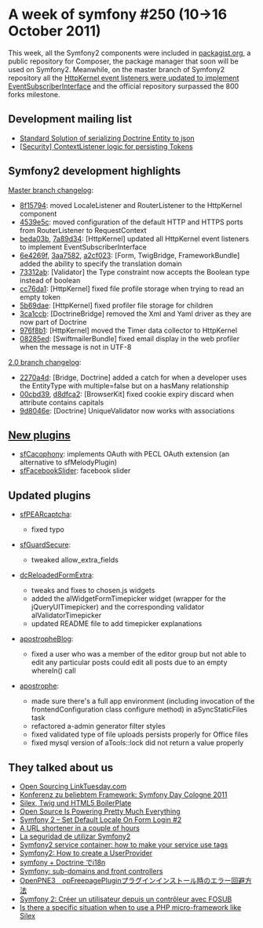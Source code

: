 A week of symfony #250 (10->16 October 2011)
============================================

This week, all the Symfony2 components were included in [packagist.org](http://packagist.org/), a public repository for Composer, the package manager that soon will be used on Symfony2. Meanwhile, on the master branch of Symfony2 repository all the [HttpKernel event listeners were updated to implement EventSubscriberInterface](https://github.com/symfony/symfony/commit/beda03ba96b847fb6bcf2d7aed2893c978ec2565) and the official repository surpassed the 800 forks milestone. 
 
Development mailing list
------------------------

  * [Standard Solution of serializing Doctrine Entity to json](https://groups.google.com/forum/#!topic/symfony-devs/GIOXA3GFspQ)
  * [\[Security\] ContextListener logic for persisting Tokens](https://groups.google.com/forum/#!topic/symfony-devs/ojLvh0WUbfo)

Symfony2 development highlights
-------------------------------

[Master branch changelog](http://github.com/symfony/symfony/commits/master):

  * [8f15794](http://github.com/symfony/symfony/commit/8f157942740b61a140997c3e2bfcb8326606e3b7 "8f157942740b61a140997c3e2bfcb8326606e3b7 commit on github"): moved LocaleListener and RouterListener to the HttpKernel component
  * [4539e5c](http://github.com/symfony/symfony/commit/4539e5c554e71d53ae6d4b3b48681fea60d0fd90 "4539e5c554e71d53ae6d4b3b48681fea60d0fd90 commit on github"): moved configuration of the default HTTP and HTTPS ports from RouterListener to RequestContext
  * [beda03b](http://github.com/symfony/symfony/commit/beda03ba96b847fb6bcf2d7aed2893c978ec2565 "beda03ba96b847fb6bcf2d7aed2893c978ec2565 commit on github"), [7a89d34](http://github.com/symfony/symfony/commit/7a89d34872e82fcc67efef7a709e8501351d6bac "7a89d34872e82fcc67efef7a709e8501351d6bac commit on github"): \[HttpKernel\] updated all HttpKernel event listeners to implement EventSubscriberInterface
  * [6e4269f](http://github.com/symfony/symfony/commit/6e4269f9eb944c879c563b701cbf203ac3a48056 "6e4269f9eb944c879c563b701cbf203ac3a48056 commit on github"), [3aa7582](http://github.com/symfony/symfony/commit/3aa75828b01149a8ea6fbe18f27d1fd27f96bd35 "3aa75828b01149a8ea6fbe18f27d1fd27f96bd35 commit on github"), [a2cf023](http://github.com/symfony/symfony/commit/a2cf023da1e3bc58cd1f3acae9d186cba0aea1dc "a2cf023da1e3bc58cd1f3acae9d186cba0aea1dc commit on github"): \[Form, TwigBridge, FrameworkBundle\] added the ability to specify the translation domain
  * [73312ab](http://github.com/symfony/symfony/commit/73312ab5e9321bb586fd2e7f7503b01554875969 "73312ab5e9321bb586fd2e7f7503b01554875969 commit on github"): \[Validator\] the Type constraint now accepts the Boolean type instead of boolean
  * [cc76da1](http://github.com/symfony/symfony/commit/cc76da1144bbeb57db6faafcfd2242e055276275 "cc76da1144bbeb57db6faafcfd2242e055276275 commit on github"): \[HttpKernel\] fixed file profile storage when trying to read an empty token
  * [5b69dae](http://github.com/symfony/symfony/commit/5b69dae9c8384a3e8c0cbc1a2ec5dc4fa44d05d3 "5b69dae9c8384a3e8c0cbc1a2ec5dc4fa44d05d3 commit on github"): \[HttpKernel\] fixed profiler file storage for children
  * [3ca1ccb](http://github.com/symfony/symfony/commit/3ca1ccbf6764de5e2d48b2ddabdd2f1eb7075459 "3ca1ccbf6764de5e2d48b2ddabdd2f1eb7075459 commit on github"): \[DoctrineBridge\] removed the Xml and Yaml driver as they are now part of Doctrine
  * [976f8b1](http://github.com/symfony/symfony/commit/976f8b10fa6bf4505cab6fcec07ff1d73a281994 "976f8b10fa6bf4505cab6fcec07ff1d73a281994 commit on github"): \[HttpKernel\] moved the Timer data collector to HttpKernel
  * [08285ed](http://github.com/symfony/symfony/commit/08285edef973a0c2392503ba499d761e086c49d2 "08285edef973a0c2392503ba499d761e086c49d2 commit on github"): \[SwiftmailerBundle\] fixed email display in the web profiler when the message is not in UTF-8

[2.0 branch changelog](http://github.com/symfony/symfony/commits/2.0):

  * [2270a4d](http://github.com/symfony/symfony/commit/2270a4da5ad24fec70142301ee01935efa2e78c9 "2270a4da5ad24fec70142301ee01935efa2e78c9 commit on github"): \[Bridge, Doctrine\] added a catch for when a developer uses the EntityType with multiple=false but on a hasMany relationship
  * [00cbd39](http://github.com/symfony/symfony/commit/00cbd398135b865478fa63278e667421368525c5 "00cbd398135b865478fa63278e667421368525c5 commit on github"), [d8dfca2](http://github.com/symfony/symfony/commit/d8dfca21f2a61861f3b00114d876210171be446c "d8dfca21f2a61861f3b00114d876210171be446c commit on github"): \[BrowserKit\] fixed cookie expiry discard when attribute contains capitals
  * [9d8046e](http://github.com/symfony/symfony/commit/9d8046e40739d275de3049283fe934f5de4ae98c "9d8046e40739d275de3049283fe934f5de4ae98c commit on github"): \[Doctrine\] UniqueValidator now works with associations


[New plugins](http://www.symfony-project.org/plugins/newest/)
-----------

  * [sfCacophony](http://www.symfony-project.org/plugins/sfCacophonyPlugin): implements OAuth with PECL OAuth extension (an alternative to sfMelodyPlugin)
  * [sfFacebookSlider](http://www.symfony-project.org/plugins/sfFacebookSliderPlugin): facebook slider

Updated plugins
---------------

  * [sfPEARcaptcha](http://www.symfony-project.org/plugins/sfPEARcaptchaPlugin):
    * fixed typo

  * [sfGuardSecure](http://www.symfony-project.org/plugins/sfGuardSecurePlugin):
    * tweaked allow_extra_fields

  * [dcReloadedFormExtra](http://www.symfony-project.org/plugins/dcReloadedFormExtraPlugin):
    * tweaks and fixes to chosen.js widgets
    * added the alWidgetFormTimepicker widget (wrapper for the jQueryUITimepicker) and the corresponding validator alValidatorTimepicker
    * updated README file to add timepicker explanations

  * [apostropheBlog](http://www.symfony-project.org/plugins/apostropheBlogPlugin):
    * fixed a user who was a member of the editor group but not able to edit any particular posts could edit all posts due to an empty whereIn() call

  * [apostrophe](http://www.symfony-project.org/plugins/apostrophePlugin):
    * made sure there's a full app environment (including invocation of the frontendConfiguration class configure method) in aSyncStaticFiles task
    * refactored a-admin generator filter styles
    * fixed validated type of file uploads persists properly for Office files
    * fixed mysql version of aTools::lock did not return a value properly


They talked about us
--------------------

  * [Open Sourcing LinkTuesday.com](http://www.leftontheweb.com/message/Open_Sourcing_LinkTuesdaycom)
  * [Konferenz zu beliebtem Framework: Symfony Day Cologne 2011](http://pressnetwork.de/konferenz-zu-beliebtem-framework-symfony-day-cologne-2011/)
  * [Silex, Twig und HTML5 BoilerPlate](http://nerdpress.org/2011/10/12/silex-twig-und-html5-boilerplate/)
  * [Open Source Is Powering Pretty Much Everything](http://www.efytimes.com/e1/creativenews.asp?edid=71133)
  * [Symfony 2 – Set Default Locale On Form Login #2](http://nerdpress.org/2011/10/13/symfony-2-set-default-locale-on-form-login-2/)
  * [A URL shortener in a couple of hours](http://www.leftontheweb.com/message/A_URL_shortener_in_a_couple_of_hours)
  * [La seguridad de utilizar Symfony2](http://www.symfony.es/2011/10/16/la-seguridad-de-utilizar-symfony2/)
  * [Symfony2 service container: how to make your service use tags](http://php-and-symfony.matthiasnoback.nl/2011/10/symfony2-service-container-how-to-make-your-service-use-tags/)
  * [Symfony2: How to create a UserProvider](http://php-and-symfony.matthiasnoback.nl/2011/10/symfony2-how-to-create-a-userprovider/)
  * [symfony + Doctrine でi18n](http://blog.44services.jp/?p=542)
  * [Symfony: sub-domains and front controllers](http://www.izazael.com/2011/10/symfony-sub-domains-and-front-controllers/)
  * [OpenPNE3　opFreepagePluginプラグインインストール時のエラー回避方法](http://select.rash.jp/op/710/)
  * [Symfony 2: Créer un utilisateur depuis un contrôleur avec FOSUB](http://www.dinduks.com/symfony-2-creer-un-utilisateur-depuis-un-controleur-avec-fosub)
  * [Is there a specific situation when to use a PHP micro-framework like Silex](http://test.ical.ly/2011/10/11/is-there-a-specific-situation-when-to-use-a-php-micro-framework-like-silex/)
